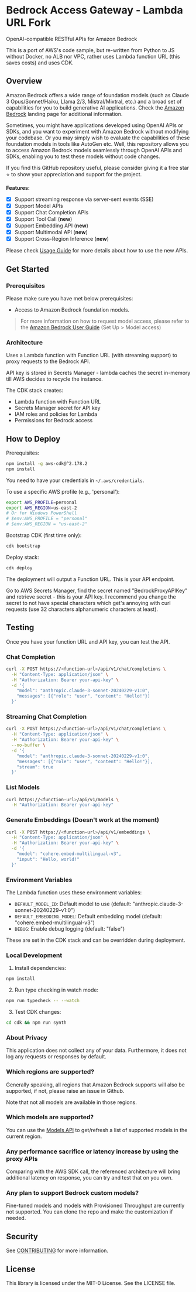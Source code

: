 #  Bedrock Access Gateway - Lambda URL Fork

OpenAI-compatible RESTful APIs for Amazon Bedrock

This is a port of AWS's code sample, but re-written from Python to JS without Docker, no ALB nor VPC, rather uses Lambda function URL (this saves costs) and uses CDK.

## Overview

Amazon Bedrock offers a wide range of foundation models (such as Claude 3 Opus/Sonnet/Haiku, Llama 2/3, Mistral/Mixtral,
etc.) and a broad set of capabilities for you to build generative AI applications. Check the [Amazon Bedrock](https://aws.amazon.com/bedrock) landing page for additional information.

Sometimes, you might have applications developed using OpenAI APIs or SDKs, and you want to experiment with Amazon Bedrock without modifying your codebase. Or you may simply wish to evaluate the capabilities of these foundation models in tools like AutoGen etc. Well, this repository allows you to access Amazon Bedrock models seamlessly through OpenAI APIs and SDKs, enabling you to test these models without code changes.

If you find this GitHub repository useful, please consider giving it a free star ⭐ to show your appreciation and support for the project.

**Features:**

- [x] Support streaming response via server-sent events (SSE)
- [x] Support Model APIs
- [x] Support Chat Completion APIs
- [x] Support Tool Call (**new**)
- [x] Support Embedding API (**new**)
- [x] Support Multimodal API (**new**)
- [x] Support Cross-Region Inference (**new**)

Please check [Usage Guide](./docs/Usage.md) for more details about how to use the new APIs.


## Get Started

### Prerequisites

Please make sure you have met below prerequisites:

- Access to Amazon Bedrock foundation models.

> For more information on how to request model access, please refer to the [Amazon Bedrock User Guide](https://docs.aws.amazon.com/bedrock/latest/userguide/model-access.html) (Set Up > Model access)

### Architecture

Uses a Lambda function with Function URL (with streaming support) to proxy requests to the Bedrock API.

API key is stored in Secrets Manager - lambda caches the secret in-memory till AWS decides to recycle the instance.

The CDK stack creates:
- Lambda function with Function URL
- Secrets Manager secret for API key
- IAM roles and policies for Lambda
- Permissions for Bedrock access

## How to Deploy

Prerequisites:
```sh
npm install -g aws-cdk@^2.178.2
npm install
```

You need to have your credentials in `~/.aws/credentials`.

To use a specific AWS profile (e.g., 'personal'):
```sh
export AWS_PROFILE=personal
export AWS_REGION=us-east-2
# Or for Windows PowerShell
# $env:AWS_PROFILE = "personal"
# $env:AWS_REGION = "us-east-2"
```

Bootstrap CDK (first time only):
```sh
cdk bootstrap
```

Deploy stack:
```sh
cdk deploy
```

The deployment will output a Function URL. This is your API endpoint.

Go to AWS Secrets Manager, find the secret named "BedrockProxyAPIKey" and retrieve secret - this is your API key.
I recommend you change the secret to not have special characters which get's annoying with curl requests (use 32 characters alphanumeric characters at least).

## Testing

Once you have your function URL and API key, you can test the API.

### Chat Completion

```bash
curl -X POST https://<function-url>/api/v1/chat/completions \
  -H "Content-Type: application/json" \
  -H "Authorization: Bearer your-api-key" \
  -d '{
    "model": "anthropic.claude-3-sonnet-20240229-v1:0",
    "messages": [{"role": "user", "content": "Hello!"}]
  }'
```

### Streaming Chat Completion

```bash
curl -X POST https://<function-url>/api/v1/chat/completions \
  -H "Content-Type: application/json" \
  -H "Authorization: Bearer your-api-key" \
  --no-buffer \
  -d '{
    "model": "anthropic.claude-3-sonnet-20240229-v1:0",
    "messages": [{"role": "user", "content": "Hello!"}],
    "stream": true
  }'
```

### List Models

```bash
curl https://<function-url>/api/v1/models \
  -H "Authorization: Bearer your-api-key"
```

### Generate Embeddings (Doesn't work at the moment)

```bash
curl -X POST https://<function-url>/api/v1/embeddings \
  -H "Content-Type: application/json" \
  -H "Authorization: Bearer your-api-key" \
  -d '{
    "model": "cohere.embed-multilingual-v3",
    "input": "Hello, world!"
  }'
```

### Environment Variables

The Lambda function uses these environment variables:

- `DEFAULT_MODEL_ID`: Default model to use (default: "anthropic.claude-3-sonnet-20240229-v1:0")
- `DEFAULT_EMBEDDING_MODEL`: Default embedding model (default: "cohere.embed-multilingual-v3")
- `DEBUG`: Enable debug logging (default: "false")

These are set in the CDK stack and can be overridden during deployment.

### Local Development

1. Install dependencies:
```bash
npm install
```

2. Run type checking in watch mode:
```bash
npm run typecheck -- --watch
```

3. Test CDK changes:
```bash
cd cdk && npm run synth
```

### About Privacy

This application does not collect any of your data. Furthermore, it does not log any requests or responses by default.

### Which regions are supported?

Generally speaking, all regions that Amazon Bedrock supports will also be supported, if not, please raise an issue in Github.

Note that not all models are available in those regions.

### Which models are supported?

You can use the [Models API](./docs/Usage.md#models-api) to get/refresh a list of supported models in the current region.

### Any performance sacrifice or latency increase by using the proxy APIs

Comparing with the AWS SDK call, the referenced architecture will bring additional latency on response, you can try and test that on you own.

### Any plan to support Bedrock custom models?

Fine-tuned models and models with Provisioned Throughput are currently not supported. You can clone the repo and make the customization if needed.

## Security

See [CONTRIBUTING](CONTRIBUTING.md#security-issue-notifications) for more information.

## License

This library is licensed under the MIT-0 License. See the LICENSE file.